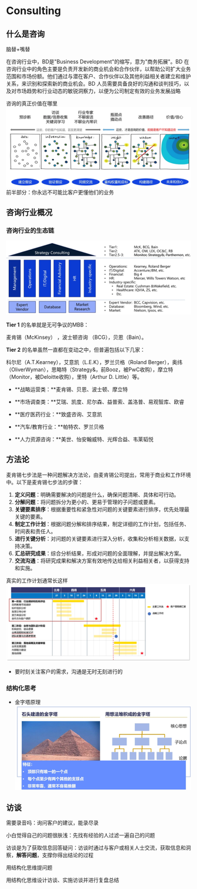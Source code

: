 # Consulting

## 什么是咨询





脑替+嘴替





在咨询行业中，BD是"Business Development"的缩写，意为"商务拓展"。BD 在咨询行业中的角色主要是负责开发新的商业机会和合作伙伴，以帮助公司扩大业务范围和市场份额。他们通过与潜在客户、合作伙伴以及其他利益相关者建立和维护关系，来识别和探索新的商业机会。BD 人员需要具备良好的沟通和谈判技巧，以及对市场趋势和行业动态的敏锐洞察力，以便为公司制定有效的业务发展战略

咨询的真正价值在哪里
![](assets/consulting.assets/20240817181129.webp)
前半部分：你永远不可能比客户更懂他们的业务

## 咨询行业概况

### **咨询行业的生态链**

![](assets/consulting.assets/20240817180731.webp)

**Tier 1** 的名单就是无可争议的MBB：

麦肯锡（McKinsey） ，波士顿咨询 （BCG），贝恩（Bain）。



**Tier 2** 的名单虽然一直都在变动之中，但普遍包括以下几家：

科尔尼（A.T.Kearney），艾意凯（L.E.K），罗兰贝格（Roland Berger），奥纬（OliverWyman），思略特（Strategy&，前Booz，被PwC收购），摩立特（Monitor，被Deloitte收购），里特（Arthur D. Little）等。

- **战略运营类：**麦肯锡、贝恩、波士顿、摩立特

- **市场调查类：**艾瑞、凯度、尼尔森、益普索、盖洛普、易观智库、欧睿

- **医疗医药行业：**致盛咨询、艾意凯

- **汽车/教育行业：**帕特农、罗兰贝格

- **人力资源咨询：**美世、怡安翰威特、光辉合益、韦莱韬悦



## 方法论

麦肯锡七步法是一种问题解决方法论，由麦肯锡公司提出，常用于商业和工作环境中。以下是麦肯锡七步法的步骤：

1. **定义问题**：明确需要解决的问题是什么，确保问题清晰、具体和可行动。
2. **分解问题**：将问题拆分为更小的、更易于管理的子问题或要素。
3. **关键要素排序**：根据重要性和紧急性对问题的关键要素进行排序，优先处理最关键的要素。
4. **制定工作计划**：根据问题分解和排序结果，制定详细的工作计划，包括任务、时间表和责任人。
5. **进行关键分析**：对问题的关键要素进行深入分析，收集和分析相关数据，以支持决策。
6. **汇总研究成果**：综合分析结果，形成对问题的全面理解，并提出解决方案。
7. **交流沟通**：将研究成果和解决方案有效地传达给相关利益相关者，以获得支持和实施。

真实的工作计划通常长这样
![](assets/consulting.assets/20240817180901.webp)

- 要时刻关注客户的需求，沟通是无时无刻进行的
### 结构化思考
- 金字塔原理
![](assets/consulting.assets/20240817181035.webp)





## 访谈

需要录音吗：询问客户的建议，能录尽录

小白觉得自己的问题很肤浅：先找有经验的人过滤一遍自己的问题

访谈是为了获取信息回答疑问：访谈时通过与客户或相关人士交流，获取信息和洞察，**解答问题**，支撑你得出结论的过程

用结构化思维提问题

用结构化思维设计访谈、实施访谈并进行复盘总结



